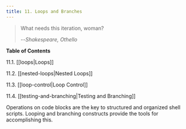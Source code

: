 ```yaml
---
title: 11. Loops and Branches
---
```


> What needs this iteration, woman?
>
> --<cite>Shakespeare, _Othello_</cite>

**Table of Contents**

11.1. [[loops|Loops]]

11.2. [[nested-loops|Nested Loops]]

11.3. [[loop-control|Loop Control]]

11.4. [[testing-and-branching|Testing and Branching]]

Operations on code blocks are the key to structured and organized shell scripts. Looping and branching constructs provide the tools for accomplishing this.
